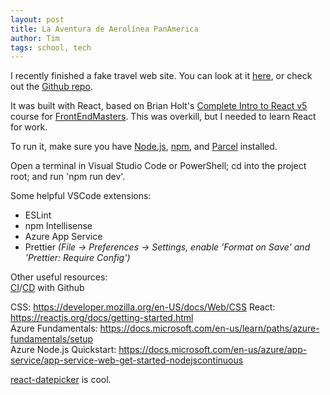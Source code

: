 ```yaml
---
layout: post
title: La Aventura de Aerolínea PanAmerica
author: Tim
tags: school, tech
---
```


I recently finished a fake travel web site. You can look at it [here](https://panamerica.azurewebsites.net/), or check out the [Github repo](https://github.com/timburr1/panam).  

It was built with React, based on Brian Holt's [Complete Intro to React v5](https://github.com/btholt/complete-intro-to-react-v5) course for [FrontEndMasters](https://frontendmasters.com/courses/complete-react-v5/). This was overkill, but I needed to learn React for work.  

To run it, make sure you have [Node.js](https://nodejs.org/en/), [npm](https://www.npmjs.com/get-npm), and [Parcel](https://parceljs.org/) installed.  

Open a terminal in Visual Studio Code or PowerShell; cd into the project root; and run 'npm run dev'.  

Some helpful VSCode extensions:  
* ESLint  
* npm Intellisense  
* Azure App Service  
* Prettier *(File -> Preferences -> Settings, enable 'Format on Save' and 'Prettier: Require Config')*  

Other useful resources:  
[CI](https://github.com/actions/starter-workflows/blob/master/ci/azure.yml)/[CD](https://docs.microsoft.com/en-us/azure/app-service/deploy-continuous-deployment) with Github    

CSS: https://developer.mozilla.org/en-US/docs/Web/CSS
React: https://reactjs.org/docs/getting-started.html  
Azure Fundamentals: https://docs.microsoft.com/en-us/learn/paths/azure-fundamentals/setup  
Azure Node.js Quickstart: https://docs.microsoft.com/en-us/azure/app-service/app-service-web-get-started-nodejscontinuous

[react-datepicker](https://www.npmjs.com/package/react-datepicker) is cool.
